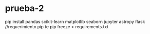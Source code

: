 # prueba-2
pip install pandas scikit-learn matplotlib seaborn jupyter astropy flask
//requerimiento pip te
pip freeze > requirements.txt
